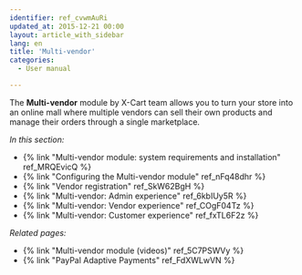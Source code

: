 ```yaml
---
identifier: ref_cvwmAuRi
updated_at: 2015-12-21 00:00
layout: article_with_sidebar
lang: en
title: 'Multi-vendor'
categories:
  - User manual

---
```



The **Multi-vendor** module by X-Cart team allows you to turn your store into an online mall where multiple vendors can sell their own products and manage their orders through a single marketplace.

_In this section:_

*   {% link "Multi-vendor module: system requirements and installation" ref_MRQEvicQ %}
*   {% link "Configuring the Multi-vendor module" ref_nFq48dhr %}
*   {% link "Vendor registration" ref_SkW62BgH %}
*   {% link "Multi-vendor: Admin experience" ref_6kbIUy5R %}
*   {% link "Multi-vendor: Vendor experience" ref_COgF04Tz %}
*   {% link "Multi-vendor: Customer experience" ref_fxTL6F2z %}

_Related pages:_

*   {% link "Multi-vendor module (videos)" ref_5C7PSWVy %}
*   {% link "PayPal Adaptive Payments" ref_FdXWLwVN %}